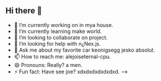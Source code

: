 ## Hi there 👋

- 🔭 I’m currently working on in mya house.
- 🌱 I’m currently learning make world.
- 👯 I’m looking to collaborate on project.
- 🤔 I’m looking for help with n¿Nex.js.
- 💬 Ask me about my favorite car keonigsegg jesko absolut.
- 📫 How to reach me: alejoiseternal-cpu.
- 😄 Pronouns: Really? a men.
- ⚡ Fun fact: Have see joe? xdxdxdxdxdxdxd.
-->
